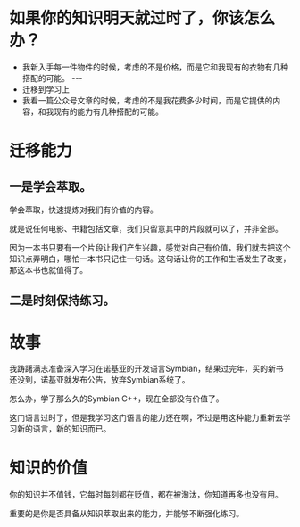 # 如果你的知识明天就过时了，你该怎么办？

- 我新入手每一件物件的时候，考虑的不是价格，而是它和我现有的衣物有几种搭配的可能。 ---
- 迁移到学习上
- 我看一篇公众号文章的时候，考虑的不是我花费多少时间，而是它提供的内容，和我现有的能力有几种搭配的可能。

# 迁移能力

## 一是学会萃取。
 学会萃取，快速提炼对我们有价值的内容。

 就是说任何电影、书籍包括文章，我们只留意其中的片段就可以了，并非全部。

 因为一本书只要有一个片段让我们产生兴趣，感觉对自己有价值，我们就去把这个知识点弄明白，哪怕一本书只记住一句话。这句话让你的工作和生活发生了改变，那这本书也就值得了。
  
## 二是时刻保持练习。

# 故事
 我踌躇满志准备深入学习在诺基亚的开发语言Symbian，结果过完年，买的新书还没到，诺基亚就发布公告，放弃Symbian系统了。

 怎么办，学了那么久的Symbian C++，现在全部没有价值了。

 这门语言过时了，但是我学习这门语言的能力还在啊，不过是用这种能力重新去学习新的语言，新的知识而已。


# 知识的价值
你的知识并不值钱，它每时每刻都在贬值，都在被淘汰，你知道再多也没有用。

重要的是你是否具备从知识萃取出来的能力，并能够不断强化练习。